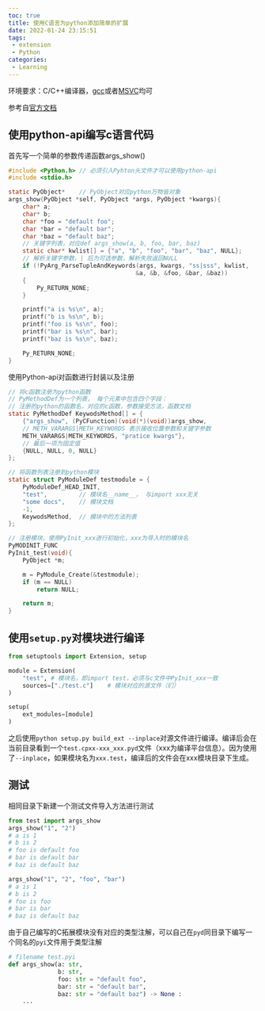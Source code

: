 ```yaml
---
toc: true
title: 使用C语言为python添加简单的扩展
date: 2022-01-24 23:15:51
tags: 
 - extension
 - Python
categories:
 - Learning
---
```


环境要求：C/C++编译器，[gcc](https://www.mingw-w64.org/downloads/#mingw-builds)或者[MSVC](https://visualstudio.microsoft.com/zh-hans/downloads/)均可

参考自[官方文档](https://docs.python.org/zh-cn/3/extending/extending.html)

## 使用python-api编写c语言代码

首先写一个简单的参数传递函数args_show()

```c
#include <Python.h> // 必须引入Pyhton头文件才可以使用python-api
#include <stdio.h>

static PyObject*    // PyObject对应python万物皆对象
args_show(PyObject *self, PyObject *args, PyObject *kwargs){
    char* a;
    char* b;
    char *foo = "default foo";
    char *bar = "default bar";
    char *baz = "default baz";
    // 关键字列表，对应def args_show(a, b, foo, bar, baz)
    static char* kwlist[] = {"a", "b", "foo", "bar", "baz", NULL};
    // 解析关键字参数，| 后为可选参数，解析失败返回NULL
    if (!PyArg_ParseTupleAndKeywords(args, kwargs, "ss|sss", kwlist,
                                    &a, &b, &foo, &bar, &baz))
    {
        Py_RETURN_NONE;
    }

    printf("a is %s\n", a);
    printf("b is %s\n", b);
    printf("foo is %s\n", foo);
    printf("bar is %s\n", bar);
    printf("baz is %s\n", baz);

    Py_RETURN_NONE;
}
```

使用Python-api对函数进行封装以及注册

```c
// 将c函数注册为python函数
// PyMethodDef为一个列表， 每个元素中包含四个字段：
// 注册的python的函数名，对应的c函数，参数接受方法，函数文档
static PyMethodDef KeywodsMethod[] = {
    {"args_show", (PyCFunction)(void(*)(void))args_show, 
    // METH_VARARGS|METH_KEYWORDS 表示接收位置参数和关键字参数
    METH_VARARGS|METH_KEYWORDS, "pratice kwargs"},
    // 最后一项为固定值
    {NULL, NULL, 0, NULL}
};

// 将函数列表注册到python模块
static struct PyModuleDef testmodule = {
    PyModuleDef_HEAD_INIT,
    "test",         // 模块名__name__， 与import xxx无关
    "some docs",    // 模块文档
    -1,
    KeywodsMethod,  // 模块中的方法列表
};

// 注册模块，使用PyInit_xxx进行初始化，xxx为导入时的模块名
PyMODINIT_FUNC
PyInit_test(void){
    PyObject *m;

    m = PyModule_Create(&testmodule);
    if (m == NULL)
        return NULL;

    return m;
}
```

## 使用`setup.py`对模块进行编译

```python
from setuptools import Extension, setup

module = Extension(
    "test", # 模块名，即import test，必须与c文件中PyInit_xxx一致
    sources=["./test.c"]    # 模块对应的源文件（们）
)

setup(
    ext_modules=[module]
)
```

之后使用`python setup.py build_ext --inplace`对源文件进行编译。编译后会在当前目录看到一个`test.cpxx-xxx_xxx.pyd`文件（xxx为编译平台信息）。因为使用了`--inplace`，如果模块名为`xxx.test`，编译后的文件会在xxx模块目录下生成。

## 测试

相同目录下新建一个测试文件导入方法进行测试

```python
from test import args_show
args_show("1", "2")
# a is 1
# b is 2
# foo is default foo
# bar is default bar
# baz is default baz

args_show("1", "2", "foo", "bar")
# a is 1
# b is 2
# foo is foo
# bar is bar
# baz is default baz
```

由于自己编写的C拓展模块没有对应的类型注解，可以自己在`pyd`同目录下编写一个同名的`pyi`文件用于类型注解

```python
# filename test.pyi
def args_show(a: str,
              b: str,
              foo: str = "default foo",
              bar: str = "default bar",
              baz: str = "default baz") -> None :
    ...
```
